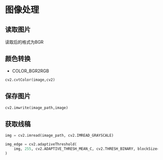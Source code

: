 # 图像处理

## 读取图片

读取后的格式为BGR

## 颜色转换

- COLOR_BGR2RGB

```python
cv2.cvtColor(image,cv2)
```

## 保存图片

```python
cv2.imwrite(image_path,image)
```

## 获取线稿

```python
img = cv2.imread(image_path, cv2.IMREAD_GRAYSCALE)

img_edge = cv2.adaptiveThreshold(
    img, 255, cv2.ADAPTIVE_THRESH_MEAN_C, cv2.THRESH_BINARY, blockSize=5, C=7
)
```

